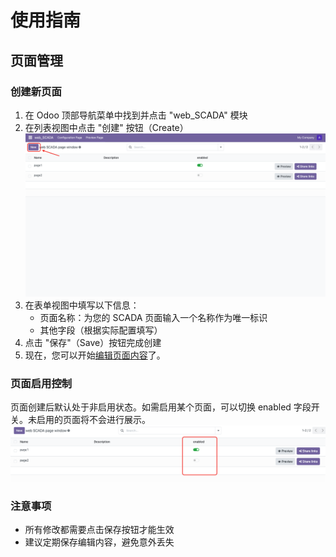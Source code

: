 # 使用指南

## 页面管理

### 创建新页面

1. 在 Odoo 顶部导航菜单中找到并点击 "web_SCADA" 模块
2. 在列表视图中点击 "创建" 按钮（Create）
![创建页面](./new_page.png)
3. 在表单视图中填写以下信息：
   - 页面名称：为您的 SCADA 页面输入一个名称作为唯一标识
   - 其他字段（根据实际配置填写）
4. 点击 "保存"（Save）按钮完成创建
5. 现在，您可以开始[编辑页面内容](./usage/ui-introduction)了。

### 页面启用控制

页面创建后默认处于非启用状态。如需启用某个页面，可以切换 enabled 字段开关。未启用的页面将不会进行展示。
![启用页面](./enabled_switch.png)

### 注意事项

- 所有修改都需要点击保存按钮才能生效
- 建议定期保存编辑内容，避免意外丢失